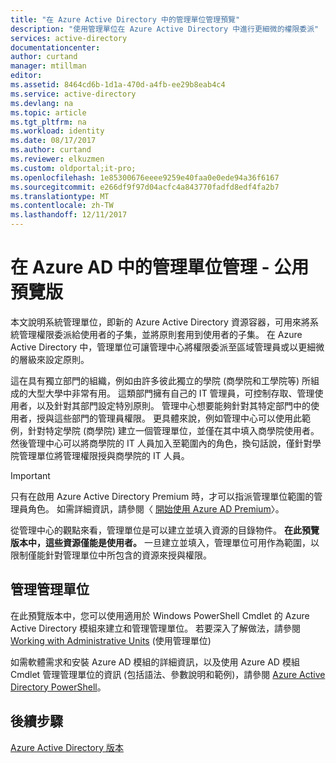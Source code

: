 ```yaml
---
title: "在 Azure Active Directory 中的管理單位管理預覽"
description: "使用管理單位在 Azure Active Directory 中進行更細微的權限委派"
services: active-directory
documentationcenter: 
author: curtand
manager: mtillman
editor: 
ms.assetid: 8464cd6b-1d1a-470d-a4fb-ee29b8eab4c4
ms.service: active-directory
ms.devlang: na
ms.topic: article
ms.tgt_pltfrm: na
ms.workload: identity
ms.date: 08/17/2017
ms.author: curtand
ms.reviewer: elkuzmen
ms.custom: oldportal;it-pro;
ms.openlocfilehash: 1e85300676eeee9259e40faa0e0ede94a36f6167
ms.sourcegitcommit: e266df9f97d04acfc4a843770fadfd8edf4fa2b7
ms.translationtype: MT
ms.contentlocale: zh-TW
ms.lasthandoff: 12/11/2017
---
```

# <a name="administrative-units-management-in-azure-ad---public-preview"></a>在 Azure AD 中的管理單位管理 - 公用預覽版
本文說明系統管理單位，即新的 Azure Active Directory 資源容器，可用來將系統管理權限委派給使用者的子集，並將原則套用到使用者的子集。 在 Azure Active Directory 中，管理單位可讓管理中心將權限委派至區域管理員或以更細微的層級來設定原則。

這在具有獨立部門的組織，例如由許多彼此獨立的學院 (商學院和工學院等) 所組成的大型大學中非常有用。 這類部門擁有自己的 IT 管理員，可控制存取、管理使用者，以及針對其部門設定特別原則。 管理中心想要能夠針對其特定部門中的使用者，授與這些部門的管理員權限。 更具體來說，例如管理中心可以使用此範例，針對特定學院 (商學院) 建立一個管理單位，並僅在其中填入商學院使用者。 然後管理中心可以將商學院的 IT 人員加入至範圍內的角色，換句話說，僅針對學院管理單位將管理權限授與商學院的 IT 人員。

> [!IMPORTANT]
> 只有在啟用 Azure Active Directory Premium 時，才可以指派管理單位範圍的管理員角色。 如需詳細資訊，請參閱〈 [開始使用 Azure AD Premium](active-directory-get-started-premium.md)〉。
>


從管理中心的觀點來看，管理單位是可以建立並填入資源的目錄物件。 **在此預覽版本中，這些資源僅能是使用者。** 一旦建立並填入，管理單位可用作為範圍，以限制僅能針對管理單位中所包含的資源來授與權限。

## <a name="managing-administrative-units"></a>管理管理單位
在此預覽版本中，您可以使用適用於 Windows PowerShell Cmdlet 的 Azure Active Directory 模組來建立和管理管理單位。 若要深入了解做法，請參閱 [Working with Administrative Units](https://docs.microsoft.com/powershell/azure/active-directory/working-with-administrative-units?view=azureadps-2.0) (使用管理單位)

如需軟體需求和安裝 Azure AD 模組的詳細資訊，以及使用 Azure AD 模組 Cmdlet 管理管理單位的資訊 (包括語法、參數說明和範例)，請參閱 [Azure Active Directory PowerShell](https://docs.microsoft.com/powershell/azure/active-directory/overview?view=azureadps-2.0)。

## <a name="next-steps"></a>後續步驟
[Azure Active Directory 版本](active-directory-editions.md)
